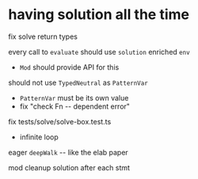 # having solution all the time

fix solve return types

every call to `evaluate` should use `solution` enriched `env`

- `Mod` should provide API for this

should not use `TypedNeutral` as `PatternVar`

- `PatternVar` must be its own value
- fix "check Fn -- dependent error"

fix tests/solve/solve-box.test.ts

- infinite loop

eager `deepWalk` -- like the elab paper

mod cleanup solution after each stmt
